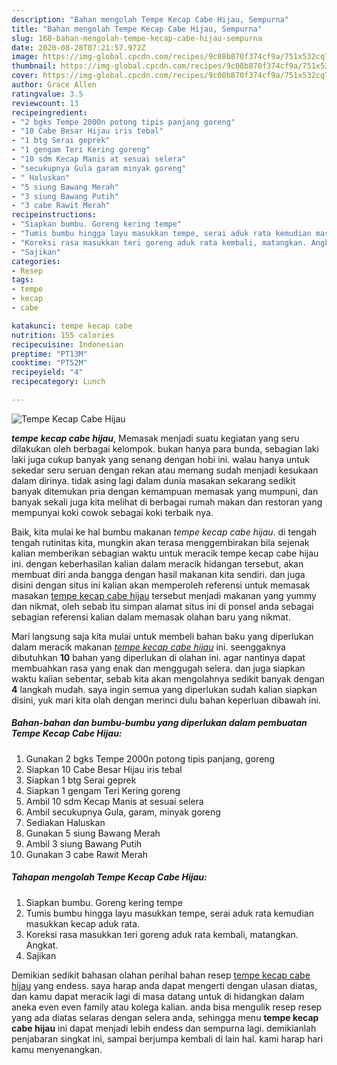```yaml
---
description: "Bahan mengolah Tempe Kecap Cabe Hijau, Sempurna"
title: "Bahan mengolah Tempe Kecap Cabe Hijau, Sempurna"
slug: 168-bahan-mengolah-tempe-kecap-cabe-hijau-sempurna
date: 2020-08-28T07:21:57.972Z
image: https://img-global.cpcdn.com/recipes/9c08b870f374cf9a/751x532cq70/tempe-kecap-cabe-hijau-foto-resep-utama.jpg
thumbnail: https://img-global.cpcdn.com/recipes/9c08b870f374cf9a/751x532cq70/tempe-kecap-cabe-hijau-foto-resep-utama.jpg
cover: https://img-global.cpcdn.com/recipes/9c08b870f374cf9a/751x532cq70/tempe-kecap-cabe-hijau-foto-resep-utama.jpg
author: Grace Allen
ratingvalue: 3.5
reviewcount: 13
recipeingredient:
- "2 bgks Tempe 2000n potong tipis panjang goreng"
- "10 Cabe Besar Hijau iris tebal"
- "1 btg Serai geprek"
- "1 gengam Teri Kering goreng"
- "10 sdm Kecap Manis at sesuai selera"
- "secukupnya Gula garam minyak goreng"
- " Haluskan"
- "5 siung Bawang Merah"
- "3 siung Bawang Putih"
- "3 cabe Rawit Merah"
recipeinstructions:
- "Siapkan bumbu. Goreng kering tempe"
- "Tumis bumbu hingga layu masukkan tempe, serai aduk rata kemudian masukkan kecap aduk rata."
- "Koreksi rasa masukkan teri goreng aduk rata kembali, matangkan. Angkat."
- "Sajikan"
categories:
- Resep
tags:
- tempe
- kecap
- cabe

katakunci: tempe kecap cabe 
nutrition: 155 calories
recipecuisine: Indonesian
preptime: "PT13M"
cooktime: "PT52M"
recipeyield: "4"
recipecategory: Lunch

---
```



![Tempe Kecap Cabe Hijau](https://img-global.cpcdn.com/recipes/9c08b870f374cf9a/751x532cq70/tempe-kecap-cabe-hijau-foto-resep-utama.jpg)

<b><i>tempe kecap cabe hijau</i></b>, Memasak menjadi suatu kegiatan yang seru dilakukan oleh berbagai kelompok. bukan hanya para bunda, sebagian laki laki juga cukup banyak yang senang dengan hobi ini. walau hanya untuk sekedar seru seruan dengan rekan atau memang sudah menjadi kesukaan dalam dirinya. tidak asing lagi dalam dunia masakan sekarang sedikit banyak ditemukan pria dengan kemampuan memasak yang mumpuni, dan banyak sekali juga kita melihat di berbagai rumah makan dan restoran yang mempunyai koki cowok sebagai koki terbaik nya.

Baik, kita mulai ke hal bumbu makanan <i>tempe kecap cabe hijau</i>. di tengah tengah rutinitas kita, mungkin akan terasa menggembirakan bila sejenak kalian memberikan sebagian waktu untuk meracik tempe kecap cabe hijau ini. dengan keberhasilan kalian dalam meracik hidangan tersebut, akan membuat diri anda bangga dengan hasil makanan kita sendiri. dan juga disini dengan situs ini kalian akan memperoleh referensi untuk memasak masakan <u>tempe kecap cabe hijau</u> tersebut menjadi makanan yang yummy dan nikmat, oleh sebab itu simpan alamat situs ini di ponsel anda sebagai sebagian referensi kalian dalam memasak olahan baru yang nikmat.




Mari langsung saja kita mulai untuk membeli bahan baku yang diperlukan dalam meracik makanan <u><i>tempe kecap cabe hijau</i></u> ini. seenggaknya dibutuhkan <b>10</b> bahan yang diperlukan di olahan ini. agar nantinya dapat membuahkan rasa yang enak dan menggugah selera. dan juga siapkan waktu kalian sebentar, sebab kita akan mengolahnya sedikit banyak dengan <b>4</b> langkah mudah. saya ingin semua yang diperlukan sudah kalian siapkan disini, yuk mari kita olah dengan merinci dulu bahan keperluan dibawah ini.

<!--inarticleads1-->

##### Bahan-bahan dan bumbu-bumbu yang diperlukan dalam pembuatan Tempe Kecap Cabe Hijau:

1. Gunakan 2 bgks Tempe 2000n potong tipis panjang, goreng
1. Siapkan 10 Cabe Besar Hijau iris tebal
1. Siapkan 1 btg Serai geprek
1. Siapkan 1 gengam Teri Kering goreng
1. Ambil 10 sdm Kecap Manis at sesuai selera
1. Ambil secukupnya Gula, garam, minyak goreng
1. Sediakan  Haluskan
1. Gunakan 5 siung Bawang Merah
1. Ambil 3 siung Bawang Putih
1. Gunakan 3 cabe Rawit Merah




<!--inarticleads2-->

##### Tahapan mengolah Tempe Kecap Cabe Hijau:

1. Siapkan bumbu. Goreng kering tempe
1. Tumis bumbu hingga layu masukkan tempe, serai aduk rata kemudian masukkan kecap aduk rata.
1. Koreksi rasa masukkan teri goreng aduk rata kembali, matangkan. Angkat.
1. Sajikan




Demikian sedikit bahasan olahan perihal bahan resep <u>tempe kecap cabe hijau</u> yang endess. saya harap anda dapat mengerti dengan ulasan diatas, dan kamu dapat meracik lagi di masa datang untuk di hidangkan dalam aneka even even family atau kolega kalian. anda bisa mengulik resep resep yang ada diatas selaras dengan selera anda, sehingga menu <b>tempe kecap cabe hijau</b> ini dapat menjadi lebih endess dan sempurna lagi. demikianlah penjabaran singkat ini, sampai berjumpa kembali di lain hal. kami harap hari kamu menyenangkan.
